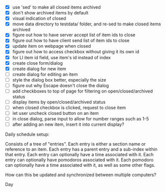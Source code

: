 - [x] use 'sed' to make all closed items archived
- [x] don't show archived items by default
- [x] visual indication of closed
- [x] move data directory to testdata/ folder, and re-sed to make closed items archived
- [x] figure out how to have server accept list of item ids to close
- [x] figure out how to have client send list of item ids to close
- [x] update item on webpage when closed
- [x] figure out how to access checkbox without giving it its own id
- [x] for LI item id field, use item's id instead of index
- [x] create close form/dialog
- [x] create dialog for new item
- [ ] create dialog for editing an item
- [ ] style the dialog box better, especially the size
- [ ] figure out why Escape doesn't close the dialog
- [ ] add checkboxes to top of page for filtering on open/closed/archived status
- [ ] display items by open/closed/archived status
- [ ] when closed checkbox is clicked, request to close item
- [ ] let user uncheck closed button on an item
- [ ] in close dialog, parse input to allow for number ranges such as 1-5
- [ ] after adding an new item, insert it into current display?

Daily schedule setup:

Consists of a tree of "entries".
Each entry is either a section name or reference to an item.
Each entry has a parent entry and a sub-index within that entry.
Each entry can optionally have a time associated with it.
Each entry can optionally have pomodoros associated with it.
Each pomodoro can optionally have a time associated with it, as well as some other flags.

How can this be updated and synchronized between multiple computers?

Day

